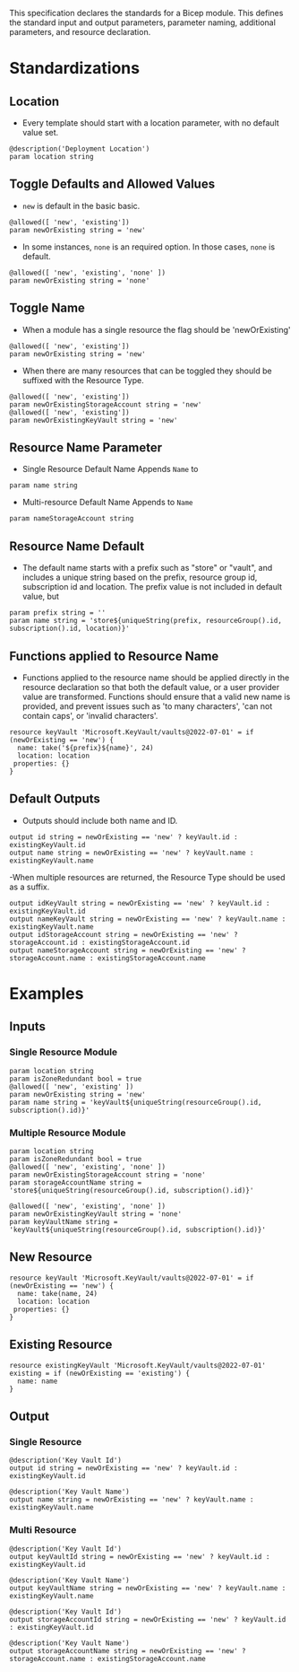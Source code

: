 This specification declares the standards for a Bicep module. This defines the standard input and output parameters, parameter naming, additional parameters, and resource declaration.

# Standardizations
## Location
- Every template should start with a location parameter, with no default value set.
```bicep
@description('Deployment Location')
param location string
```

## Toggle Defaults and Allowed Values
- `new` is default in the basic basic.
```bicep
@allowed([ 'new', 'existing'])
param newOrExisting string = 'new'
```
- In some instances, `none` is an required option. In those cases, `none` is default.
```bicep
@allowed([ 'new', 'existing', 'none' ])
param newOrExisting string = 'none'
```

## Toggle Name
- When a module has a single resource the flag should be 'newOrExisting'
```bicep
@allowed([ 'new', 'existing'])
param newOrExisting string = 'new'
```
- When there are many resources that can be toggled they should be suffixed with the Resource Type.
```bicep
@allowed([ 'new', 'existing'])
param newOrExistingStorageAccount string = 'new'
@allowed([ 'new', 'existing'])
param newOrExistingKeyVault string = 'new'
```

## Resource Name Parameter
- Single Resource Default Name Appends `Name` to <ResourceType>
```bicep
param name string
```
- Multi-resource Default Name Appends <ResourceType> to `Name`
```bicep
param nameStorageAccount string
```

## Resource Name Default
- The default name starts with a prefix such as "store" or "vault", and includes a unique string based on the prefix, resource group id, subscription id and location. The prefix value is not included in default value, but 
```bicep
param prefix string = ''
param name string = 'store${uniqueString(prefix, resourceGroup().id, subscription().id, location)}'
```

## Functions applied to Resource Name
- Functions applied to the resource name should be applied directly in the resource declaration so that both the default value, or a user provider value are transformed. Functions should ensure that a valid new name is provided, and prevent issues such as 'to many characters', 'can not contain caps', or 'invalid characters'. 
```bicep
resource keyVault 'Microsoft.KeyVault/vaults@2022-07-01' = if (newOrExisting == 'new') {
  name: take('${prefix}${name}', 24)
  location: location
 properties: {}
}
```

## Default Outputs 
- Outputs should include both name and ID. 
```bicep
output id string = newOrExisting == 'new' ? keyVault.id : existingKeyVault.id
output name string = newOrExisting == 'new' ? keyVault.name : existingKeyVault.name
```
-When multiple resources are returned, the Resource Type should be used as a suffix.
```bicep
output idKeyVault string = newOrExisting == 'new' ? keyVault.id : existingKeyVault.id
output nameKeyVault string = newOrExisting == 'new' ? keyVault.name : existingKeyVault.name
output idStorageAccount string = newOrExisting == 'new' ? storageAccount.id : existingStorageAccount.id
output nameStorageAccount string = newOrExisting == 'new' ? storageAccount.name : existingStorageAccount.name
```

# Examples

## Inputs
### Single Resource Module
```bicep
param location string
param isZoneRedundant bool = true
@allowed([ 'new', 'existing' ])
param newOrExisting string = 'new'
param name string = 'keyVault${uniqueString(resourceGroup().id, subscription().id)}'
```

### Multiple Resource Module
```bicep
param location string
param isZoneRedundant bool = true
@allowed([ 'new', 'existing', 'none' ])
param newOrExistingStorageAccount string = 'none'
param storageAccountName string = 'store${uniqueString(resourceGroup().id, subscription().id)}'

@allowed([ 'new', 'existing', 'none' ])
param newOrExistingKeyVault string = 'none'
param keyVaultName string = 'keyVault${uniqueString(resourceGroup().id, subscription().id)}'
```

## New Resource
```bicep
resource keyVault 'Microsoft.KeyVault/vaults@2022-07-01' = if (newOrExisting == 'new') {
  name: take(name, 24)
  location: location
 properties: {}
}
```

## Existing Resource
```bicep
resource existingKeyVault 'Microsoft.KeyVault/vaults@2022-07-01' existing = if (newOrExisting == 'existing') {
  name: name
}
```

## Output 
### Single Resource
```bicep
@description('Key Vault Id')
output id string = newOrExisting == 'new' ? keyVault.id : existingKeyVault.id

@description('Key Vault Name')
output name string = newOrExisting == 'new' ? keyVault.name : existingKeyVault.name
```

### Multi Resource
```bicep
@description('Key Vault Id')
output keyVaultId string = newOrExisting == 'new' ? keyVault.id : existingKeyVault.id

@description('Key Vault Name')
output keyVaultName string = newOrExisting == 'new' ? keyVault.name : existingKeyVault.name

@description('Key Vault Id')
output storageAccountId string = newOrExisting == 'new' ? keyVault.id : existingKeyVault.id

@description('Key Vault Name')
output storageAccountName string = newOrExisting == 'new' ? storageAccount.name : existingStorageAccount.name
```
